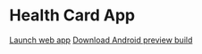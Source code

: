 # Health Card App

[Launch web app](https://health-card-app.web.app/)
[Download Android preview build](https://github.com/Az-21/healthApp/releases)
